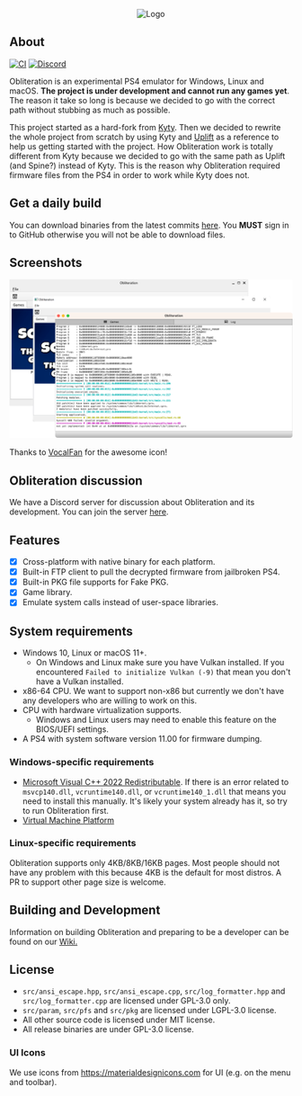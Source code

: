 <p align="center"><img alt="Logo" src="logo.png"></p>

## About
[![CI](https://github.com/obhq/obliteration/actions/workflows/main.yml/badge.svg)](https://github.com/obhq/obliteration/actions/workflows/main.yml) [![Discord](https://img.shields.io/discord/1121284256816185444?color=740d03&label=Obliteration&logo=discord)](https://discord.gg/Qsdaxj6tnH)

Obliteration is an experimental PS4 emulator for Windows, Linux and macOS. **The project is under development and cannot run any games yet**. The reason it take so long is because we decided to go with the correct path without stubbing as much as possible.

This project started as a hard-fork from [Kyty](https://github.com/InoriRus/Kyty). Then we decided to rewrite the whole project from scratch by using Kyty and [Uplift](https://github.com/idc/uplift) as a reference to help us getting started with the project. How Obliteration work is totally different from Kyty because we decided to go with the same path as Uplift (and Spine?) instead of Kyty. This is the reason why Obliteration required firmware files from the PS4 in order to work while Kyty does not.

## Get a daily build

You can download binaries from the latest commits [here](https://github.com/obhq/obliteration/actions/workflows/main.yml). You **MUST** sign in to GitHub otherwise you will not be able to download files.

## Screenshots

![Screenshots](screenshots.png)

Thanks to [VocalFan](https://github.com/VocalFan) for the awesome icon!

## Obliteration discussion

We have a Discord server for discussion about Obliteration and its development. You can join the server [here](https://discord.gg/Qsdaxj6tnH).

## Features

- [x] Cross-platform with native binary for each platform.
- [x] Built-in FTP client to pull the decrypted firmware from jailbroken PS4.
- [x] Built-in PKG file supports for Fake PKG.
- [x] Game library.
- [x] Emulate system calls instead of user-space libraries.

## System requirements

- Windows 10, Linux or macOS 11+.
  - On Windows and Linux make sure you have Vulkan installed. If you encountered `Failed to initialize Vulkan (-9)` that mean you don't have a Vulkan installed.
- x86-64 CPU. We want to support non-x86 but currently we don't have any developers who are willing to work on this.
- CPU with hardware virtualization supports.
  - Windows and Linux users may need to enable this feature on the BIOS/UEFI settings.
- A PS4 with system software version 11.00 for firmware dumping.

### Windows-specific requirements

- [Microsoft Visual C++ 2022 Redistributable](https://learn.microsoft.com/en-us/cpp/windows/latest-supported-vc-redist). If there is an error related to `msvcp140.dll`, `vcruntime140.dll`, or `vcruntime140_1.dll` that means you need to install this manually. It's likely your system already has it, so try to run Obliteration first.
- [Virtual Machine Platform](https://github.com/obhq/obliteration/wiki/Common-Issues)

### Linux-specific requirements

Obliteration supports only 4KB/8KB/16KB pages. Most people should not have any problem with this because 4KB is the default for most distros. A PR to support other page size is welcome.

## Building and Development

Information on building Obliteration and preparing to be a developer can be found on our [Wiki.](https://github.com/obhq/obliteration/wiki/Compilation-&-Development)

## License

- `src/ansi_escape.hpp`, `src/ansi_escape.cpp`, `src/log_formatter.hpp` and `src/log_formatter.cpp` are licensed under GPL-3.0 only.
- `src/param`, `src/pfs` and `src/pkg` are licensed under LGPL-3.0 license.
- All other source code is licensed under MIT license.
- All release binaries are under GPL-3.0 license.

### UI Icons

We use icons from https://materialdesignicons.com for UI (e.g. on the menu and toolbar).
